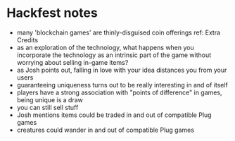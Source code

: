 # Hackfest notes

 - many 'blockchain games' are thinly-disguised coin offerings ref: Extra Credits
 - as an exploration of the technology, what happens when you incorporate the technology as an intrinsic part of the game without worrying about selling in-game items?
 - as Josh points out, falling in love with your idea distances you from your users
 - guaranteeing uniqueness turns out to be really interesting in and of itself
 - players have a strong association with "points of difference" in games, being unique is a draw
 - you can still sell stuff
 - Josh mentions items could be traded in and out of compatible Plug games
 - creatures could wander in and out of compatible Plug games
